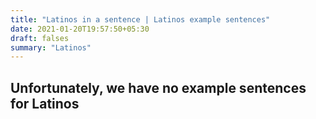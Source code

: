 ```yaml
---
title: "Latinos in a sentence | Latinos example sentences"
date: 2021-01-20T19:57:50+05:30
draft: falses
summary: "Latinos"
---
```

## Unfortunately, we have no example sentences for Latinos                 
